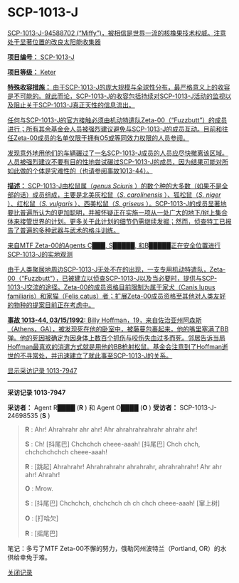 # SCP-1013-J
                        


<a shape='rect' href='/local--files/scp-1013-j/miffy.jpg' target='_blank' />

SCP-1013-J-94588702 (“Miffy”)，被相信是世界一流的核橡果技术权威。注意处于显著位置的改良太阳能收集器



**项目编号：**  SCP-1013-J

**项目等级：**  Keter

**特殊收容措施：**  由于SCP-1013-J的庞大规模与全球性分布，最严格意义上的收容是不可能的。就此而论，SCP-1013-J的收容包括持续对SCP-1013-J活动的监视以及阻止关于SCP-1013-J真正天性的信息流出。

任何与SCP-1013-J的官方接触必须由机动特遣队Zeta-00（“Fuzzbutt”）的成员进行；所有其余基金会人员被强烈建议避免与SCP-1013-J的成员互动。目前和往任Zeta-00成员的名单仅限于拥有O5或等同效力权限的人员参阅。

发现意外地用他们的车辆碾过了一名SCP-1013-J成员的人员应尽快撤离该区域。人员被强烈建议不要有目的性地尝试碾过SCP-1013-J的成员，因为结果可能对所如此做的个体是灾难性的（也请参阅事故1013-44）。

**描述：**  SCP-1013-J由松鼠属（*genus Sciuris* ）的数个种的大多数（如果不是全部的话）成员组成，主要是北美灰松鼠（*S. carolinensis* ）、狐松鼠（*S. niger* ）、红松鼠（*S. vulgaris* ）、西美松鼠（*S. griseus* ）。SCP-1013-J的成员显著地要比普遍所认为的更加聪明，并被怀疑正在实施一项从一处广大的地下/树上集合体来接管世界的计划。更多关于此计划的细节仍需继续发掘；然而，侦查特工已报告了普遍的多种武器与武术的格斗训练。

<a shape='rect' href='/local--files/scp-1013-j/1013-recon.jpg' target='_blank' />

来自MTF Zeta-00的Agents C███, S█████, 和B█████正在安全位置进行SCP-1013-J的实地观测



由于人类聚居地周边SCP-1013-J无处不在的出现，一支专用机动特遣队，Zeta-00（“Fuzzbutt”），已被建立以侦查SCP-1013-J以及当必要时，提供与SCP-1013-J交流的途径。Zeta-00的成员资格目前限制为属于家犬（Canis lupus familiaris）和家猫（Felis catus）者；扩展Zeta-00成员资格至其他对人类友好的物种的提案目前正在考虑中。

**事故 1013-44, 03/15/1992:**  Billy Hoffman，19，来自佐治亚州阿森斯（Athens，GA），被发现死在他的卧室中，被藤蔓包裹起来，他的嘴里塞满了BB弹。他的死因被确定为因身体上数百个抓伤与咬伤失血过多而死。邻居告诉当局Hoffman最喜欢的消遣方式就是用他的BB枪射松鼠。基金会注意到了Hoffman逝世的不寻常处，并迅速建立了就此事至SCP-1013-J的关系。


<a shape='rect' class='collapsible-block-link' href='javascript:;'>&#26174;&#31034;&#37319;&#35775;&#35760;&#24405;&#160;1013-7947</a>



---

**采访记录 1013-7947** 

**采访者：**  Agent R████ (**R** ) 和 Agent O████ (**O** )
**受访者：**  SCP-1013-J-24698535 (**S** )


> **R** : Ahr! Ahrahrahr ahr ahr! Ahr ahrahrahrahrahr ahrahr ahr!
> 
> **S** : Ch! [抖尾巴] Chchchch cheee-aaah! [抖尾巴] Chch chch, chchchchchch cheee-aaah!
> 
> **R** : [跳起] Ahrahrahr! Ahrahrahrahr ahrahrahr, ahrahrahrahr! Ahr ahr ahr! Ahrahr!
> 
> **O** : Mrow.
> 
> **S** : [抖尾巴] Chchchch, chchchch ch ch chch cheee-aaah! [窜上树]
> 
> **O** : [打哈欠]
> 
> **R** : [摇尾巴]
> 

笔记：多亏了MTF Zeta-00不懈的努力，俄勒冈州波特兰（Portland, OR）的水供给幸免于难。


<a shape='rect' class='collapsible-block-link' href='javascript:;'>&#20851;&#38381;&#35760;&#24405;</a>




                    